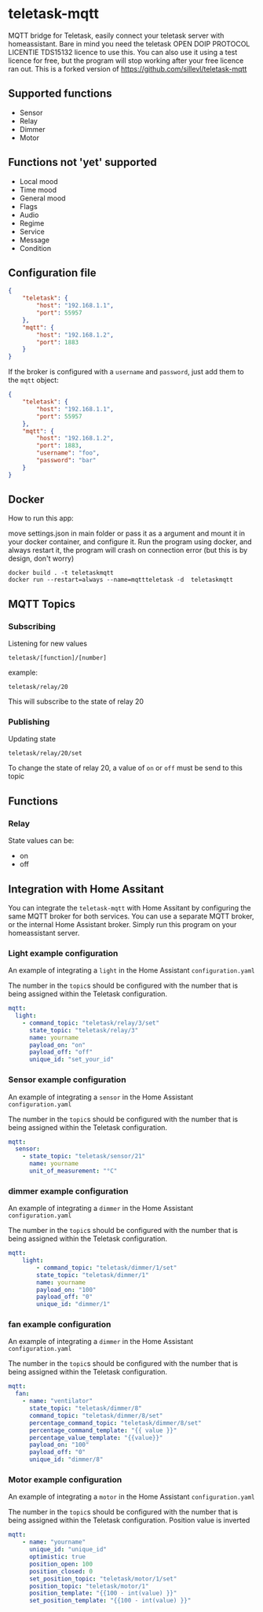 # teletask-mqtt
MQTT bridge for Teletask, easily connect your teletask server with homeassistant. 
Bare in mind you need the teletask OPEN DOIP PROTOCOL LICENTIE TDS15132 licence to use this. You can also use it using a test licence for free, but the program will stop working after your free licence ran out. This is a forked version of https://github.com/sillevl/teletask-mqtt



## Supported functions

* Sensor
* Relay
* Dimmer
* Motor

## Functions not 'yet' supported

* Local mood
* Time mood
* General mood
* Flags
* Audio
* Regime
* Service
* Message
* Condition

## Configuration file

```json
{
    "teletask": {
        "host": "192.168.1.1",
        "port": 55957
    },
    "mqtt": {
        "host": "192.168.1.2",
        "port": 1883
    }
}
```

If the broker is configured with a `username` and `password`, just add them to the `mqtt` object:

```json
{
    "teletask": {
        "host": "192.168.1.1",
        "port": 55957
    },
    "mqtt": {
        "host": "192.168.1.2",
        "port": 1883,
        "username": "foo",
        "password": "bar"
    }
}
```

## Docker
How to run this app:

move settings.json in main folder or pass it as a argument and mount it in your docker container,  and configure it. Run the program using docker, and always restart it, the program will crash on connection error (but this is by design, don't worry)

```
docker build . -t teletaskmqtt
docker run --restart=always --name=mqttteletask -d  teletaskmqtt 
```



## MQTT Topics

### Subscribing

Listening for new values

```
teletask/[function]/[number]
```

example:

```
teletask/relay/20
```

This will subscribe to the state of relay 20

### Publishing

Updating state

```
teletask/relay/20/set
```

To change the state of relay 20, a value of `on` or `off` must be send to this topic

## Functions

### Relay

State values can be:

* on
* off

## Integration with Home Assitant

You can integrate the `teletask-mqtt` with Home Assitant by configuring the same MQTT broker for both services. You can use a separate MQTT broker, or the internal Home Assistant broker. Simply run this program on your homeassistant server.

### Light example configuration

An example of integrating a `light` in the Home Assistant `configuration.yaml`

The number in the `topic`s should be configured with the number that is being assigned within the Teletask configuration.

```yaml
mqtt:
  light:
    - command_topic: "teletask/relay/3/set"
      state_topic: "teletask/relay/3"
      name: yourname
      payload_on: "on"
      payload_off: "off"
      unique_id: "set_your_id"
```

### Sensor example configuration

An example of integrating a `sensor` in the Home Assistant `configuration.yaml`

The number in the `topic`s should be configured with the number that is being assigned within the Teletask configuration.

```yaml
mqtt:
  sensor:
    - state_topic: "teletask/sensor/21"
      name: yourname
      unit_of_measurement: "°C"
```

### dimmer example configuration

An example of integrating a `dimmer` in the Home Assistant `configuration.yaml`

The number in the `topic`s should be configured with the number that is being assigned within the Teletask configuration.

```yaml
mqtt:
    light: 
        - command_topic: "teletask/dimmer/1/set"
        state_topic: "teletask/dimmer/1"
        name: yourname
        payload_on: "100"
        payload_off: "0"
        unique_id: "dimmer/1"
```

### fan example configuration

An example of integrating a `dimmer` in the Home Assistant `configuration.yaml`

The number in the `topic`s should be configured with the number that is being assigned within the Teletask configuration.

```yaml
mqtt:
  fan:
    - name: "ventilator"
      state_topic: "teletask/dimmer/8"
      command_topic: "teletask/dimmer/8/set"
      percentage_command_topic: "teletask/dimmer/8/set"
      percentage_command_template: "{{ value }}"
      percentage_value_template: "{{value}}"
      payload_on: "100"
      payload_off: "0"
      unique_id: "dimmer/8"
```

### Motor example configuration

An example of integrating a `motor` in the Home Assistant `configuration.yaml`

The number in the `topic`s should be configured with the number that is being assigned within the Teletask configuration. Position value is inverted

```yaml
mqtt:
    - name: "yourname"
      unique_id: "unique_id"
      optimistic: true
      position_open: 100
      position_closed: 0
      set_position_topic: "teletask/motor/1/set"
      position_topic: "teletask/motor/1"
      position_template: "{{100 - int(value) }}"
      set_position_template: "{{100 - int(value) }}"
```

